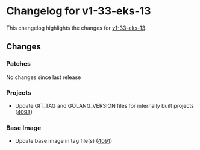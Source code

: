 # Changelog for v1-33-eks-13

This changelog highlights the changes for [v1-33-eks-13](https://github.com/aws/eks-distro/tree/v1-33-eks-13).

## Changes

### Patches
No changes since last release

### Projects
* Update GIT_TAG and GOLANG_VERSION files for internally built projects ([4093](https://github.com/aws/eks-distro/pull/4093))

### Base Image
* Update base image in tag file(s) ([4091](https://github.com/aws/eks-distro/pull/4091))

